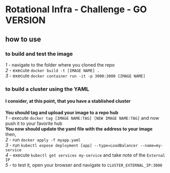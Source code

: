 # Rotational Infra - Challenge - GO VERSION

## how to use
### to build and test the image
*1* - navigate to the folder where you cloned the repo  
*2* - execute `docker build -t [IMAGE NAME] .`  
*3* - execute `docker container run -it -p 3000:3000 [IMAGE NAME]`
### to build a cluster using the YAML 
#### **I consider, at this point, that you have a stablished cluster**  
**You should tag and upload your image to a repo hub**  
*1* - execute `docker tag [IMAGE NAME:TAG] [NEW IMAGE NAME:TAG]` and now push it to your favorite hub  
**You now should update the yaml file with the address to your image**  
then,  
*2* - run `docker apply -f myapp.yaml`  
*3* - run `kubectl expose deployment [app] --type=LoadBalancer --name=my-service`  
*4* - execute `kubectl get services my-service` and take note of the `External IP`  
*5* - to test it, open your browser and navigate to `CLUSTER_EXTERNAL_IP:3000`
